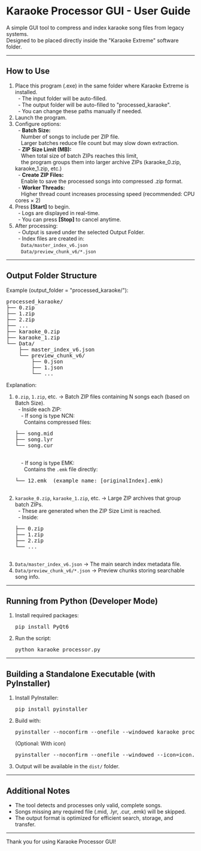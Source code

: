 <h1>Karaoke Processor GUI - User Guide</h1>

<p>A simple GUI tool to compress and index karaoke song files from legacy systems.<br>
Designed to be placed directly inside the "Karaoke Extreme" software folder.</p>

<hr>

<h2>How to Use</h2>

<ol>
  <li>
    Place this program (.exe) in the same folder where Karaoke Extreme is installed.<br>
    &nbsp;&nbsp;- The input folder will be auto-filled.<br>
    &nbsp;&nbsp;- The output folder will be auto-filled to "processed_karaoke".<br>
    &nbsp;&nbsp;- You can change these paths manually if needed.
  </li>
  <li>Launch the program.</li>
  <li>
    Configure options:<br>
    &nbsp;&nbsp;- <b>Batch Size:</b><br>
    &nbsp;&nbsp;&nbsp;&nbsp;Number of songs to include per ZIP file.<br>
    &nbsp;&nbsp;&nbsp;&nbsp;Larger batches reduce file count but may slow down extraction.<br>
    &nbsp;&nbsp;- <b>ZIP Size Limit (MB):</b><br>
    &nbsp;&nbsp;&nbsp;&nbsp;When total size of batch ZIPs reaches this limit,<br>
    &nbsp;&nbsp;&nbsp;&nbsp;the program groups them into larger archive ZIPs (karaoke_0.zip, karaoke_1.zip, etc.)<br>
    &nbsp;&nbsp;- <b>Create ZIP Files:</b><br>
    &nbsp;&nbsp;&nbsp;&nbsp;Enable to save the processed songs into compressed .zip format.<br>
    &nbsp;&nbsp;- <b>Worker Threads:</b><br>
    &nbsp;&nbsp;&nbsp;&nbsp;Higher thread count increases processing speed (recommended: CPU cores × 2)
  </li>
  <li>
    Press <b>[Start]</b> to begin.<br>
    &nbsp;&nbsp;- Logs are displayed in real-time.<br>
    &nbsp;&nbsp;- You can press <b>[Stop]</b> to cancel anytime.
  </li>
  <li>
    After processing:<br>
    &nbsp;&nbsp;- Output is saved under the selected Output Folder.<br>
    &nbsp;&nbsp;- Index files are created in:<br>
    &nbsp;&nbsp;&nbsp;&nbsp;<code>Data/master_index_v6.json</code><br>
    &nbsp;&nbsp;&nbsp;&nbsp;<code>Data/preview_chunk_v6/*.json</code>
  </li>
</ol>

<hr>

<h2>Output Folder Structure</h2>

<p>Example (output_folder = "processed_karaoke/"):</p>

<pre>
processed_karaoke/
├── 0.zip
├── 1.zip
├── 2.zip
├── ...
├── karaoke_0.zip
├── karaoke_1.zip
└── Data/
    ├── master_index_v6.json
    └── preview_chunk_v6/
        ├── 0.json
        ├── 1.json
        └── ...
</pre>

<p>Explanation:</p>
<ol>
  <li><code>0.zip</code>, <code>1.zip</code>, etc. → Batch ZIP files containing N songs each (based on Batch Size).<br>
    &nbsp;&nbsp;- Inside each ZIP:<br>
    &nbsp;&nbsp;&nbsp;&nbsp;- If song is type NCN:<br>
    &nbsp;&nbsp;&nbsp;&nbsp;&nbsp;&nbsp;Contains compressed files:<br>
    <pre>
├── song.mid
├── song.lyr
└── song.cur
    </pre>
    &nbsp;&nbsp;&nbsp;&nbsp;- If song is type EMK:<br>
    &nbsp;&nbsp;&nbsp;&nbsp;&nbsp;&nbsp;Contains the <code>.emk</code> file directly:<br>
    <pre>
└── 12.emk  (example name: [originalIndex].emk)
    </pre>
  </li>
  <li><code>karaoke_0.zip</code>, <code>karaoke_1.zip</code>, etc. → Large ZIP archives that group batch ZIPs.<br>
    &nbsp;&nbsp;- These are generated when the ZIP Size Limit is reached.<br>
    &nbsp;&nbsp;- Inside:<br>
    <pre>
├── 0.zip
├── 1.zip
├── 2.zip
└── ...
    </pre>
  </li>
  <li><code>Data/master_index_v6.json</code> → The main search index metadata file.</li>
  <li><code>Data/preview_chunk_v6/*.json</code> → Preview chunks storing searchable song info.</li>
</ol>

<hr>

<h2>Running from Python (Developer Mode)</h2>

<ol>
  <li>Install required packages:
    <pre>pip install PyQt6</pre>
  </li>
  <li>Run the script:
    <pre>python karaoke_processor.py</pre>
  </li>
</ol>

<hr>

<h2>Building a Standalone Executable (with PyInstaller)</h2>

<ol>
  <li>Install PyInstaller:
    <pre>pip install pyinstaller</pre>
  </li>
  <li>Build with:
    <pre>pyinstaller --noconfirm --onefile --windowed karaoke_processor.py</pre>
    <p>(Optional: With icon)</p>
    <pre>pyinstaller --noconfirm --onefile --windowed --icon=icon.ico karaoke_processor.py</pre>
  </li>
  <li>Output will be available in the <code>dist/</code> folder.</li>
</ol>

<hr>

<h2>Additional Notes</h2>

<ul>
  <li>The tool detects and processes only valid, complete songs.</li>
  <li>Songs missing any required file (.mid, .lyr, .cur, .emk) will be skipped.</li>
  <li>The output format is optimized for efficient search, storage, and transfer.</li>
</ul>

<hr>

<p>Thank you for using Karaoke Processor GUI!</p>

